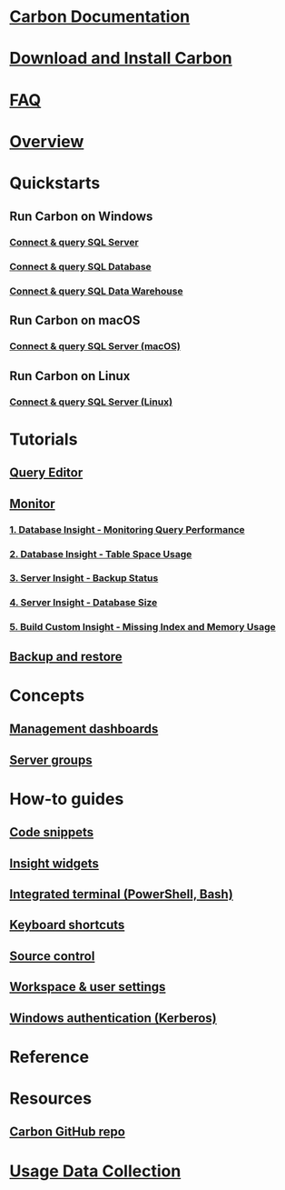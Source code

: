 # [Carbon Documentation](index.md)
# [Download and Install Carbon](download.md)
# [FAQ](faq.md)
# [Overview](overview.md)
# Quickstarts
## Run Carbon on Windows
### [Connect & query SQL Server](get-started-sql-server.md)
### [Connect & query SQL Database](get-started-sql-database.md)
### [Connect & query SQL Data Warehouse](get-started-sql-dw.md)
## Run Carbon on macOS
### [Connect & query SQL Server (macOS)](get-started-sql-server-mac.md)
## Run Carbon on Linux
### [Connect & query SQL Server (Linux)](get-started-sql-server-linux.md)
# Tutorials
## [Query Editor](tutorial-modern-code-flow-sql-server.md) 
## [Monitor](tutorial-monitoring-sql-server.md)
### [1. Database Insight - Monitoring Query Performance](tutorial-qds-sql-server.md)
### [2. Database Insight - Table Space Usage](tutorial-table-space-sql-server.md)
### [3. Server Insight - Backup Status](tutorial-backup-status-sql-server.md)
### [4. Server Insight - Database Size](tutorial-db-size-sql-server.md)
### [5. Build Custom Insight - Missing Index and Memory Usage](tutorial-build-custom-insight-sql-server.md) 
## [Backup and restore](tutorial-backup-restore-sql-server.md)
# Concepts
## [Management dashboards](insight-widgets.md)
## [Server groups](server-groups.md)
# How-to guides
## [Code snippets](code-snippets.md)
## [Insight widgets](insight-widgets-create.md)
## [Integrated terminal (PowerShell, Bash)](integrated-terminal.md)
## [Keyboard shortcuts](keyboard-shortcuts.md)
## [Source control](source-control.md)
## [Workspace & user settings](settings.md)
## [Windows authentication (Kerberos)](enable-kerberos.md)
# Reference
# Resources
## [Carbon GitHub repo](https://www.github.com/Microsoft/Carbon)
# [Usage Data Collection](usage-data-collection.md)